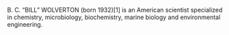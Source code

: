 B. C. “BILL” WOLVERTON (born 1932)[1] is an American scientist specialized in chemistry, microbiology, biochemistry, marine biology and environmental engineering.
